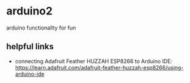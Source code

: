 # arduino2
arduino functionallty for fun
## helpful links
* connecting Adafruit Feather HUZZAH ESP8266 to Arduino IDE:
https://learn.adafruit.com/adafruit-feather-huzzah-esp8266/using-arduino-ide
